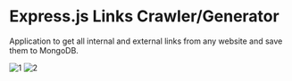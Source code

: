 # Express.js Links Crawler/Generator
Application to get all internal and external links from any website and save them to MongoDB.

![1](https://github.com/komonski/js-links_generator/blob/master/screenshots/1.png)
![2](https://github.com/komonski/js-links_generator/blob/master/screenshots/2.png)
